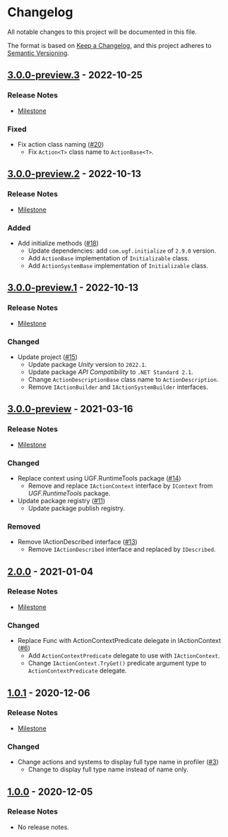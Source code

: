 # Changelog

All notable changes to this project will be documented in this file.

The format is based on [Keep a Changelog](https://keepachangelog.com/en/1.0.0/),
and this project adheres to [Semantic Versioning](https://semver.org/spec/v2.0.0.html).

## [3.0.0-preview.3](https://github.com/unity-game-framework/ugf-actions/releases/tag/3.0.0-preview.3) - 2022-10-25  

### Release Notes

- [Milestone](https://github.com/unity-game-framework/ugf-actions/milestone/6?closed=1)  
    

### Fixed

- Fix action class naming ([#20](https://github.com/unity-game-framework/ugf-actions/issues/20))  
    - Fix `Action<T>` class name to `ActionBase<T>`.

## [3.0.0-preview.2](https://github.com/unity-game-framework/ugf-actions/releases/tag/3.0.0-preview.2) - 2022-10-13  

### Release Notes

- [Milestone](https://github.com/unity-game-framework/ugf-actions/milestone/5?closed=1)  
    

### Added

- Add initialize methods ([#18](https://github.com/unity-game-framework/ugf-actions/issues/18))  
    - Update dependencies: add `com.ugf.initialize` of `2.9.0` version.
    - Add `ActionBase` implementation of `Initializable` class.
    - Add `ActionSystemBase` implementation of `Initializable` class.

## [3.0.0-preview.1](https://github.com/unity-game-framework/ugf-actions/releases/tag/3.0.0-preview.1) - 2022-10-13  

### Release Notes

- [Milestone](https://github.com/unity-game-framework/ugf-actions/milestone/4?closed=1)  
    

### Changed

- Update project ([#15](https://github.com/unity-game-framework/ugf-actions/issues/15))  
    - Update package _Unity_ version to `2022.1`.
    - Update package _API Compatibility_ to `.NET Standard 2.1`.
    - Change `ActionDescriptionBase` class name to `ActionDescription`.
    - Remove `IActionBuilder` and `IActionSystemBuilder` interfaces.

## [3.0.0-preview](https://github.com/unity-game-framework/ugf-actions/releases/tag/3.0.0-preview) - 2021-03-16  

### Release Notes

- [Milestone](https://github.com/unity-game-framework/ugf-actions/milestone/3?closed=1)  
    

### Changed

- Replace context using UGF.RuntimeTools package ([#14](https://github.com/unity-game-framework/ugf-actions/pull/14))  
    - Remove and replace `IActionContext` interface by `IContext` from _UGF.RuntimeTools_ package.
- Update package registry ([#11](https://github.com/unity-game-framework/ugf-actions/pull/11))  
    - Update package publish registry.

### Removed

- Remove IActionDescribed interface ([#13](https://github.com/unity-game-framework/ugf-actions/pull/13))  
    - Remove `IActionDescribed` interface and replaced by `IDescribed`.

## [2.0.0](https://github.com/unity-game-framework/ugf-actions/releases/tag/2.0.0) - 2021-01-04  

### Release Notes

- [Milestone](https://github.com/unity-game-framework/ugf-actions/milestone/2?closed=1)  
    

### Changed

- Replace Func with ActionContextPredicate delegate in IActionContext ([#6](https://github.com/unity-game-framework/ugf-actions/pull/6))  
    - Add `ActionContextPredicate` delegate to use with `IActionContext`.
    - Change `IActionContext.TryGet()` predicate argument type to `ActionContextPredicate` delegate.

## [1.0.1](https://github.com/unity-game-framework/ugf-actions/releases/tag/1.0.1) - 2020-12-06  

### Release Notes

- [Milestone](https://github.com/unity-game-framework/ugf-actions/milestone/1?closed=1)  
    

### Changed

- Change actions and systems to display full type name in profiler ([#3](https://github.com/unity-game-framework/ugf-actions/pull/3))  
    - Change to display full type name instead of name only.

## [1.0.0](https://github.com/unity-game-framework/ugf-actions/releases/tag/1.0.0) - 2020-12-05  

### Release Notes

- No release notes.


